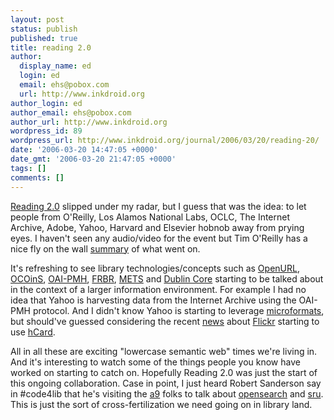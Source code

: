 ```yaml
---
layout: post
status: publish
published: true
title: reading 2.0
author:
  display_name: ed
  login: ed
  email: ehs@pobox.com
  url: http://www.inkdroid.org
author_login: ed
author_email: ehs@pobox.com
author_url: http://www.inkdroid.org
wordpress_id: 89
wordpress_url: http://www.inkdroid.org/journal/2006/03/20/reading-20/
date: '2006-03-20 14:47:05 +0000'
date_gmt: '2006-03-20 21:47:05 +0000'
tags: []
comments: []
---
```


<p><a href="http://web.archive.org/web/20070623084839/http://ono.cdlib.org/archives/shimenawa/000219.html">Reading 2.0</a> slipped under my radar, but I guess that was the idea: to let people from O'Reilly, Los Alamos National Labs, OCLC, The Internet Archive, Adobe, Yahoo, Harvard and Elsevier hobnob away from prying eyes. I haven't seen any audio/video for the event but Tim O'Reilly has a nice fly on the wall <a href="http://web.archive.org/web/20080705050657/http://radar.oreilly.com/archives/2006/03/link_list_reading_20_1.html">summary</a> of what went on.</p>
<p>It's refreshing to see library technologies/concepts such as <a href="http://web.archive.org/web/20071009055221/http://www.niso.org:80/committees/committee_ax.html">OpenURL</a>, <a href="http://ocoins.info">OCOinS</a>, <a href="http://www.openarchives.org">OAI-PMH</a>, <a href="http://www.oclc.org/research/projects/frbr/">FRBR</a>, <a href="http://www.loc.gov/standards/mets/">METS</a> and <a href="http://dublincore.org">Dublin Core</a> starting to be talked about in the context of a larger information environment. For example I had no idea that Yahoo is harvesting data from the Internet Archive using the OAI-PMH protocol. And I didn't know Yahoo is starting to leverage <a href="http://microformats.org">microformats</a>, but should've guessed considering the recent <a href="http://microformats.org/discuss/mail/microformats-discuss/2006-March/003287.html">news</a> about <a href="http://flickr.com">Flickr</a> starting to use <a href="http://microformats.org/wiki/hcard">hCard</a>.</p>
<p>All in all these are exciting "lowercase semantic web" times we're living in. And it's interesting to watch some of the things people you know have worked on starting to catch on. Hopefully Reading 2.0 was just the start of this ongoing collaboration. Case in point, I just heard Robert Sanderson say in #code4lib that he's visiting the <a href="http://a9.com">a9</a> folks to talk about <a href="http://opensearch.a9.com">opensearch</a> and <a href="http://www.loc.gov/standards/sru/">sru</a>. This is just the sort of cross-fertilization we need going on in library land.</p>
